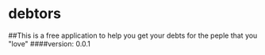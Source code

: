 # debtors
##This is a free application to help you get your debts for the peple that you "love"
####version: 0.0.1
